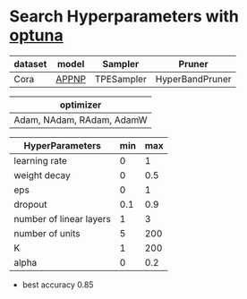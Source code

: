 # Search Hyperparameters with [optuna](https://optuna.org/)

|dataset|model|Sampler|Pruner|
|-------|-----|-------|------|
|Cora|[APPNP](https://arxiv.org/abs/1810.05997)|TPESampler|HyperBandPruner|

|optimizer|
|-------|
|Adam, NAdam, RAdam, AdamW|

|HyperParameters|min|max|
|-----|---|---|
|learning rate|0|1|
|weight decay|0|0.5|
|eps|0|1|
|dropout|0.1|0.9|
|number of linear layers|1|3|
|number of units|5|200|
|K|1|200|
|alpha|0|0.2|



* best accuracy 0.85